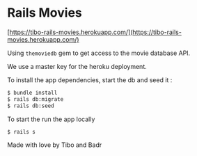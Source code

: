 # Rails Movies

[https://tibo-rails-movies.herokuapp.com/](https://tibo-rails-movies.herokuapp.com/)

Using `themoviedb` gem to get access to the movie database API.

We use a master key for the heroku deployment.

To install the app dependencies, start the db and seed it :
```sh
$ bundle install
$ rails db:migrate
$ rails db:seed
```

To start the run the app locally
```sh
$ rails s
```

Made with love by Tibo and Badr
